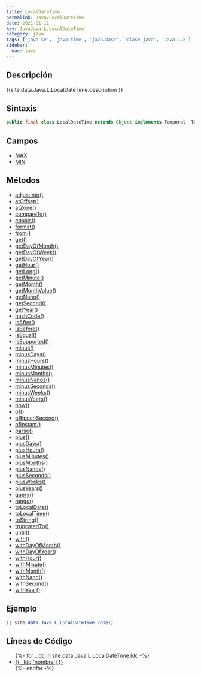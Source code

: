 ```yaml
---
title: LocalDateTime
permalink: Java/LocalDateTime
date: 2021-01-11
key: JavaJava.L.LocalDateTime
category: java
tags: ['java se', 'java.time', 'java.base', 'clase java', 'Java 1.8']
sidebar: 
  nav: java
---
```


## Descripción
{{site.data.Java.L.LocalDateTime.description }}

## Sintaxis
~~~java
public final class LocalDateTime extends Object implements Temporal, TemporalAdjuster, ChronoLocalDateTime<LocalDate>, Serializable
~~~

## Campos
* [MAX](/Java/LocalDateTime/MAX)
* [MIN](/Java/LocalDateTime/MIN)

## Métodos
* [adjustInto()](/Java/LocalDateTime/adjustInto)
* [atOffset()](/Java/LocalDateTime/atOffset)
* [atZone()](/Java/LocalDateTime/atZone)
* [compareTo()](/Java/LocalDateTime/compareTo)
* [equals()](/Java/LocalDateTime/equals)
* [format()](/Java/LocalDateTime/format)
* [from()](/Java/LocalDateTime/from)
* [get()](/Java/LocalDateTime/get)
* [getDayOfMonth()](/Java/LocalDateTime/getDayOfMonth)
* [getDayOfWeek()](/Java/LocalDateTime/getDayOfWeek)
* [getDayOfYear()](/Java/LocalDateTime/getDayOfYear)
* [getHour()](/Java/LocalDateTime/getHour)
* [getLong()](/Java/LocalDateTime/getLong)
* [getMinute()](/Java/LocalDateTime/getMinute)
* [getMonth()](/Java/LocalDateTime/getMonth)
* [getMonthValue()](/Java/LocalDateTime/getMonthValue)
* [getNano()](/Java/LocalDateTime/getNano)
* [getSecond()](/Java/LocalDateTime/getSecond)
* [getYear()](/Java/LocalDateTime/getYear)
* [hashCode()](/Java/LocalDateTime/hashCode)
* [isAfter()](/Java/LocalDateTime/isAfter)
* [isBefore()](/Java/LocalDateTime/isBefore)
* [isEqual()](/Java/LocalDateTime/isEqual)
* [isSupported()](/Java/LocalDateTime/isSupported)
* [minus()](/Java/LocalDateTime/minus)
* [minusDays()](/Java/LocalDateTime/minusDays)
* [minusHours()](/Java/LocalDateTime/minusHours)
* [minusMinutes()](/Java/LocalDateTime/minusMinutes)
* [minusMonths()](/Java/LocalDateTime/minusMonths)
* [minusNanos()](/Java/LocalDateTime/minusNanos)
* [minusSeconds()](/Java/LocalDateTime/minusSeconds)
* [minusWeeks()](/Java/LocalDateTime/minusWeeks)
* [minusYears()](/Java/LocalDateTime/minusYears)
* [now()](/Java/LocalDateTime/now)
* [of()](/Java/LocalDateTime/of)
* [ofEpochSecond()](/Java/LocalDateTime/ofEpochSecond)
* [ofInstant()](/Java/LocalDateTime/ofInstant)
* [parse()](/Java/LocalDateTime/parse)
* [plus()](/Java/LocalDateTime/plus)
* [plusDays()](/Java/LocalDateTime/plusDays)
* [plusHours()](/Java/LocalDateTime/plusHours)
* [plusMinutes()](/Java/LocalDateTime/plusMinutes)
* [plusMonths()](/Java/LocalDateTime/plusMonths)
* [plusNanos()](/Java/LocalDateTime/plusNanos)
* [plusSeconds()](/Java/LocalDateTime/plusSeconds)
* [plusWeeks()](/Java/LocalDateTime/plusWeeks)
* [plusYears()](/Java/LocalDateTime/plusYears)
* [query()](/Java/LocalDateTime/query)
* [range()](/Java/LocalDateTime/range)
* [toLocalDate()](/Java/LocalDateTime/toLocalDate)
* [toLocalTime()](/Java/LocalDateTime/toLocalTime)
* [toString()](/Java/LocalDateTime/toString)
* [truncatedTo()](/Java/LocalDateTime/truncatedTo)
* [until()](/Java/LocalDateTime/until)
* [with()](/Java/LocalDateTime/with)
* [withDayOfMonth()](/Java/LocalDateTime/withDayOfMonth)
* [withDayOfYear()](/Java/LocalDateTime/withDayOfYear)
* [withHour()](/Java/LocalDateTime/withHour)
* [withMinute()](/Java/LocalDateTime/withMinute)
* [withMonth()](/Java/LocalDateTime/withMonth)
* [withNano()](/Java/LocalDateTime/withNano)
* [withSecond()](/Java/LocalDateTime/withSecond)
* [withYear()](/Java/LocalDateTime/withYear)

## Ejemplo
~~~java
{{ site.data.Java.L.LocalDateTime.code}}
~~~

## Líneas de Código
<ul>
{%- for _ldc in site.data.Java.L.LocalDateTime.ldc -%}
   <li>
       <a href="{{_ldc['url'] }}">{{ _ldc['nombre'] }}</a>
   </li>
{%- endfor -%}
</ul>
